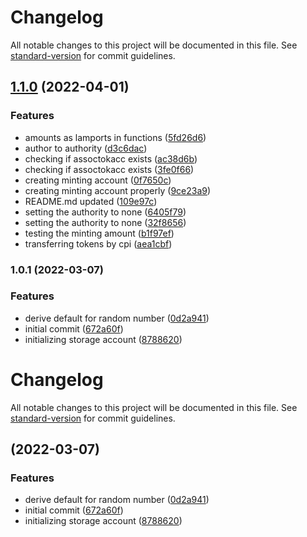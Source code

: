 # Changelog

All notable changes to this project will be documented in this file. See [standard-version](https://github.com/conventional-changelog/standard-version) for commit guidelines.

## [1.1.0](https://github.com/matiasbn/luckyseven-solana/compare/v1.0.1...v1.1.0) (2022-04-01)


### Features

* amounts as lamports in functions ([5fd26d6](https://github.com/matiasbn/luckyseven-solana/commit/5fd26d6333edd3dabbf9e99554553f9f08a338b5))
* author to authority ([d3c6dac](https://github.com/matiasbn/luckyseven-solana/commit/d3c6dacb5840cc9bc7fbb3fe404c7fd408b89cee))
* checking if assoctokacc exists ([ac38d6b](https://github.com/matiasbn/luckyseven-solana/commit/ac38d6bfb65ecace1f69ff171a1177d40adbac71))
* checking if assoctokacc exists ([3fe0f66](https://github.com/matiasbn/luckyseven-solana/commit/3fe0f66075f359f9d90910fef44d0795d0306fa6))
* creating minting account ([0f7650c](https://github.com/matiasbn/luckyseven-solana/commit/0f7650c2123f97e9c296c416d596921ad488b3a6))
* creating minting account properly ([9ce23a9](https://github.com/matiasbn/luckyseven-solana/commit/9ce23a98d1436da3a7df954a1f6686b0035505a2))
* README.md updated ([109e97c](https://github.com/matiasbn/luckyseven-solana/commit/109e97c0686d37fcbd900b671a90125295532662))
* setting the authority to none ([6405f79](https://github.com/matiasbn/luckyseven-solana/commit/6405f79fd1af73803dfe7622318a3dfa126829e4))
* setting the authority to none ([32f8656](https://github.com/matiasbn/luckyseven-solana/commit/32f8656e02c1f0aa8df311b21397ce0e0ddd8797))
* testing the minting amount ([b1f97ef](https://github.com/matiasbn/luckyseven-solana/commit/b1f97ef4b682ba634eabf487d47d9c12e788edc5))
* transferring tokens by cpi ([aea1cbf](https://github.com/matiasbn/luckyseven-solana/commit/aea1cbf2b16338fb9f2baa7af2fe52a679444030))

### 1.0.1 (2022-03-07)


### Features

* derive default for random number ([0d2a941](https://github.com/matiasbn/luckyseven-solana/commit/0d2a941b3b9b3522631bc92b2436e321ee0fa6b5))
* initial commit ([672a60f](https://github.com/matiasbn/luckyseven-solana/commit/672a60f861afb050b9c0833ebc829a38e20412a8))
* initializing storage account ([8788620](https://github.com/matiasbn/luckyseven-solana/commit/8788620f868a464821f32ae2ee037ab485085187))

# Changelog

All notable changes to this project will be documented in this file. See [standard-version](https://github.com/conventional-changelog/standard-version) for commit guidelines.

##  (2022-03-07)


### Features

* derive default for random number ([0d2a941](https://github.com/matiasbn/luckyseven-solana/commit/0d2a941b3b9b3522631bc92b2436e321ee0fa6b5))
* initial commit ([672a60f](https://github.com/matiasbn/luckyseven-solana/commit/672a60f861afb050b9c0833ebc829a38e20412a8))
* initializing storage account ([8788620](https://github.com/matiasbn/luckyseven-solana/commit/8788620f868a464821f32ae2ee037ab485085187))
